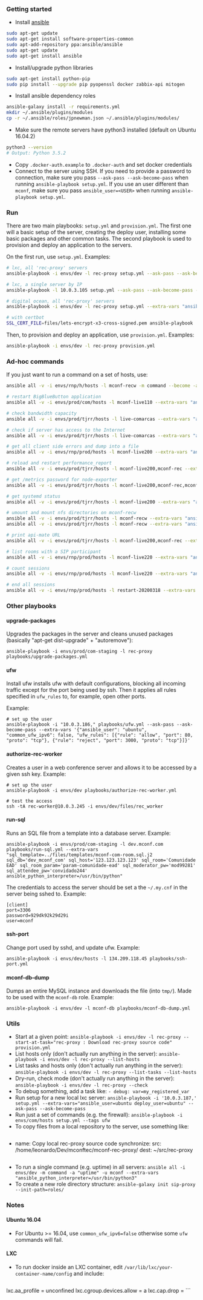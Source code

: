 ### Getting started

* Install [ansible](https://docs.ansible.com/ansible/latest/installation_guide/intro_installation.html#latest-releases-via-apt-ubuntu)
```bash
sudo apt-get update
sudo apt-get install software-properties-common
sudo apt-add-repository ppa:ansible/ansible
sudo apt-get update
sudo apt-get install ansible
```
* Install/upgrade python libraries
```bash
sudo apt-get install python-pip
sudo pip install --upgrade pip pyopenssl docker zabbix-api mitogen
```
* Install ansible dependency roles
```bash
ansible-galaxy install -r requirements.yml
mkdir ~/.ansible/plugins/modules
cp -r ~/.ansible/roles/jpnewman.json ~/.ansible/plugins/modules/
```

* Make sure the remote servers have python3 installed (default on Ubuntu 16.04.2)
```bash
python3 --version
# Output: Python 3.5.2
```
* Copy `.docker-auth.example` to `.docker-auth` and set docker credentials
* Connect to the server using SSH. If you need to provide a password to connection, make sure you pass `--ask-pass --ask-become-pass` when running `ansible-playbook setup.yml`. If you use an user different than `mconf`, make sure you pass `ansible_user=<USER>` when running `ansible-playbook setup.yml`.

### Run

There are two main playbooks: `setup.yml` and `provision.yml`. The first one will a basic setup of the server, creating the deploy user, installing some basic packages and other common tasks. The second playbook is used to provision and deploy an application to the servers.

On the first run, use `setup.yml`. Examples:

```bash
# lxc, all 'rec-proxy' servers
ansible-playbook -i envs/dev -l rec-proxy setup.yml --ask-pass --ask-become-pass --extra-vars "ansible_user=ubuntu common_ufw_ipv6=false"

# lxc, a single server by IP
ansible-playbook -l 10.0.3.105 setup.yml --ask-pass --ask-become-pass --extra-vars "ansible_user=ubuntu deploy_user=ubuntu"

# digital ocean, all 'rec-proxy' servers
ansible-playbook -i envs/dev -l rec-proxy setup.yml --extra-vars "ansible_user=root"

# with certbot
SSL_CERT_FILE=files/lets-encrypt-x3-cross-signed.pem ansible-playbook ...
```

Then, to provision and deploy an application, use `provision.yml`. Examples:

```bash
ansible-playbook -i envs/dev -l rec-proxy provision.yml
```

### Ad-hoc commands

If you just want to run a command on a set of hosts, use:

```bash
ansible all -v -i envs/rnp/h/hosts -l mconf-recw -m command --become -a "apt-get -y upgrade"

# restart BigBlueButton application
ansible all -v -i envs/prod/com/hosts -l mconf-live110 --extra-vars "ansible_user=mconf" --become -m raw -a 'bbb-conf --restart || true'

# check bandwidth capacity
ansible all -v -i envs/prod/tjrr/hosts -l live-comarcas --extra-vars "ansible_user=mconf" --become -m raw -a 'curl -s https://raw.githubusercontent.com/sivel/speedtest-cli/master/speedtest.py | python -'

# check if server has access to the Internet
ansible all -v -i envs/prod/tjrr/hosts -l live-comarcas --extra-vars "ansible_user=mconf" -m raw -a 'echo -e "GET http://google.com HTTP/1.0\n\n" | nc -w 10 google.com 80 > /dev/null 2>&1; if [ $? -eq 0 ]; then echo "ONLINE"; else echo "OFFLINE"; fi'

# get all client side errors and dump into a file
ansible all -v -i envs/rnp/prod/hosts -l mconf-live200 --extra-vars "ansible_user=mconf" -m raw -a 'zgrep "error" /var/log/nginx/html5-client.log*' | grep error | sed -u -e 's/\\x22/"/g' -e 's/\\x5C/ /g' > errors_html5.log

# reload and restart performance_report
ansible all -v -i envs/prod/tjrr/hosts -l mconf-live200,mconf-rec --extra-vars "ansible_user=mconf" --become -m raw -a 'systemctl daemon-reload; systemctl restart performance_report'

# get /metrics password for node-exporter
ansible all -v -i envs/prod/tjrr/hosts -l mconf-live200,mconf-rec,mconf-recw --extra-vars "ansible_user=mconf" --become -m raw -a "cat /usr/share/bbb-web/WEB-INF/classes/bigbluebutton.properties | grep '^securitySalt=' | cut -d'=' -f2 | tr -d '\n' | sha256sum"

# get systemd status
ansible all -v -i envs/prod/tjrr/hosts -l mconf-live200 --extra-vars "ansible_user=mconf" --become -m raw -a 'systemctl --no-pager status zabbix-agent.service'

# umount and mount nfs directories on mconf-recw
ansible all -v -i envs/prod/tjrr/hosts -l mconf-recw --extra-vars "ansible_user=mconf" --become -m raw -a 'umount -a -t nfs4'
ansible all -v -i envs/prod/tjrr/hosts -l mconf-recw --extra-vars "ansible_user=mconf" --become -m raw -a 'mount -a'

# print api-mate URL
ansible all -v -i envs/prod/tjrr/hosts -l mconf-live200,mconf-rec --extra-vars "ansible_user=mconf" --become -m raw -a 'export LC_ALL=C; bbb-conf --salt' | grep 'api-mate'

# list rooms with a SIP participant
ansible all -v -i envs/rnp/prod/hosts -l mconf-live220 --extra-vars "ansible_user=mconf" -m raw -a "grep -l 'medium-v_' /var/bigbluebutton/events/ -R | xargs grep meetingName" | sed 's|.*meetingName=\"\([^\"]*\)\".*|. \1|g' | sort | uniq | grep "^\. "

# count sessions
ansible all -v -i envs/rnp/prod/hosts -l mconf-live220 --extra-vars "ansible_user=mconf" -m raw -a "ls -1 /var/bigbluebutton/events/" | wc -l

# end all sessions
ansible all -v -i envs/rnp/prod/hosts -l restart-20200318 --extra-vars "ansible_user=mconf" --become -m raw -a '/usr/bin/ruby /usr/local/bigbluebutton/core/scripts/utils/end-all.rb'
```

### Other playbooks

#### upgrade-packages

Upgrades the packages in the server and cleans unused packages (basically "apt-get dist-upgrade" + "autoremove"):

```
ansible-playbook -i envs/prod/com-staging -l rec-proxy playbooks/upgrade-packages.yml
```

#### ufw

Install ufw installs ufw with default configurations, blocking all incoming traffic except for the port being used by ssh. Then it applies all rules specified in `ufw_rules` to, for example, open other ports.

Example:

```
# set up the user
ansible-playbook -i "10.0.3.186," playbooks/ufw.yml --ask-pass --ask-become-pass --extra-vars '{"ansible_user": "ubuntu", "common_ufw_ipv6": false, "ufw_rules": [{"rule": "allow", "port": 80, "proto": "tcp"}, {"rule": "reject", "port": 3000, "proto": "tcp"}]}'
```

#### authorize-rec-worker

Creates a user in a web conference server and allows it to be accessed by a given ssh key. Example:

```
# set up the user
ansible-playbook -i envs/dev playbooks/authorize-rec-worker.yml

# test the access
ssh -tA rec-worker@10.0.3.245 -i envs/dev/files/rec_worker
```

#### run-sql

Runs an SQL file from a template into a database server. Example:

```
ansible-playbook -i envs/prod/com-staging -l dev.mconf.com playbooks/run-sql.yml --extra-vars "sql_template=../files/templates/mconf-com-room.sql.j2 sql_db='dev_mconf_com' sql_host='123.123.123.123' sql_room='Comunidade EAD' sql_room_param='param-comunidade-ead' sql_moderator_pw='mod99281' sql_attendee_pw='convidado244' ansible_python_interpreter=/usr/bin/python"
```

The credentials to access the server should be set a the `~/.my.cnf` in the server being sshed to. Example:

```
[client]
port=3306
password=929dk92k29d29i
user=mconf
```

#### ssh-port

Change port used by sshd, and update ufw. Example:

```
ansible-playbook -i envs/dev/hosts -l 134.209.118.45 playbooks/ssh-port.yml
```

#### mconf-db-dump

Dumps an entire MySQL instance and downloads the file (into `tmp/`). Made to be used with the `mconf-db` role. Example:

```
ansible-playbook -i envs/dev -l mconf-db playbooks/mconf-db-dump.yml
```

### Utils

* Start at a given point: `ansible-playbook -i envs/dev -l rec-proxy --start-at-task="rec-proxy : Download rec-proxy source code" provision.yml`
* List hosts only (don't actually run anything in the server): `ansible-playbook -i envs/dev -l rec-proxy --list-hosts`
* List tasks and hosts only (don't actually run anything in the server): `ansible-playbook -i envs/dev -l rec-proxy --list-tasks --list-hosts`
* Dry-run, check mode (don't actually run anything in the server): `ansible-playbook -i envs/dev -l rec-proxy --check`
* To debug something, add a task like: `- debug: var=my_registered_var`
* Run setup for a new local lxc server: `ansible-playbook -i '10.0.3.187,' setup.yml --extra-vars="ansible_user=ubuntu deploy_user=ubuntu" --ask-pass --ask-become-pass`
* Run just a set of commands (e.g. the firewall): `ansible-playbook -i envs/com/hosts setup.yml --tags ufw`
* To copy files from a local repository to the server, use something like:
    ```
- name: Copy local rec-proxy source code
  synchronize:
    src: /home/leonardo/Dev/mconftec/mconf-rec-proxy/
    dest: ~/src/rec-proxy
    ```
* To run a single command (e.g. uptime) in all servers: `ansible all -i envs/dev -m command -a "uptime" -u mconf --extra-vars "ansible_python_interpreter=/usr/bin/python3"`
* To create a new role directory structure: `ansible-galaxy init sip-proxy --init-path=roles/`

### Notes

#### Ubuntu 16.04

* For Ubuntu >= 16.04, use `common_ufw_ipv6=false` otherwise some `ufw` commands will fail.

#### LXC

* To run docker inside an LXC container, edit `/var/lib/lxc/your-container-name/config` and include:

    ```
lxc.aa_profile = unconfined
lxc.cgroup.devices.allow = a
lxc.cap.drop =
    ```
